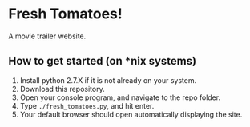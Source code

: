 # Fresh Tomatoes!
A movie trailer website.

## How to get started (on *nix systems)
1. Install python 2.7.X if it is not already on your system.
2. Download this repository.
3. Open your console program, and navigate to the repo folder.
4. Type `./fresh_tomatoes.py`, and hit enter.
5. Your default browser should open automatically displaying the site.
